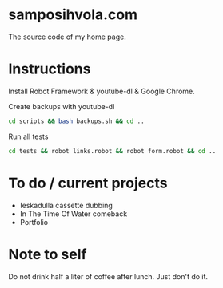 # samposihvola.com

The source code of my home page. 

# Instructions

Install Robot Framework & youtube-dl & Google Chrome.

Create backups with youtube-dl

```bash
cd scripts && bash backups.sh && cd ..
```

Run all tests

```bash
cd tests && robot links.robot && robot form.robot && cd ..
```

# To do / current projects

- Ieskadulla cassette dubbing
- In The Time Of Water comeback
- Portfolio

# Note to self

Do not drink half a liter of coffee after lunch. Just don't do it.
